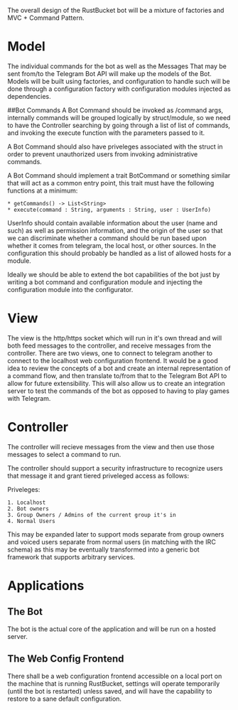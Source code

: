 The overall design of the RustBucket bot will be a mixture of factories
and MVC + Command Pattern. 

# Model
The individual commands for the bot as well as the Messages
That may be sent from/to the Telegram Bot API will make up
the models of the Bot. Models will be built using factories,
and configuration to handle such will be done through a
configuration factory with configuration modules injected as
dependencies.

##Bot Commands
A Bot Command should be invoked as /command args, internally
commands will be grouped logically by struct/module, so we need to
have the Controller searching by going through a list of list of
commands, and invoking the execute function with the parameters
passed to it. 

A Bot Command should also have priveleges associated with the struct
in order to prevent unauthorized users from invoking administrative
commands.

A Bot Command should implement a trait BotCommand or something similar
that will act as a common entry point, this trait must have the following
functions at a minimum:

    * getCommands() -> List<String>
    * execute(command : String, arguments : String, user : UserInfo)

UserInfo should contain available information about the user (name and such)
as well as permission information, and the origin of the user so that we can
discriminate whether a command should be run based upon whether it comes from
telegram, the local host, or other sources. In the configuration this should
probably be handled as a list of allowed hosts for a module.

Ideally we should be able to extend the bot capabilities of the bot
just by writing a bot command and configuration module and injecting
the configuration module into the configurator.

# View
The view is the http/https socket which will run in it's own thread
and will both feed messages to the controller, and receive messages 
from the controller. There are two views, one to connect to telegram
another to connect to the localhost web configuration frontend. It
would be a good idea to review the concepts of a bot and create an
internal representation of a command flow, and then translate to/from
that to the Telegram Bot API to allow for future extensibility. This
will also allow us to create an integration server to test the commands
of the bot as opposed to having to play games with Telegram.

# Controller
The controller will recieve messages from the view and then use
those messages to select a command to run.

The controller should support a security infrastructure to recognize
users that message it and grant tiered priveleged access as follows:

Priveleges:

    1. Localhost
    2. Bot owners
    3. Group Owners / Admins of the current group it's in
    4. Normal Users

This may be expanded later to support mods separate from group owners
and voiced users separate from normal users (in matching with the IRC
schema) as this may be eventually transformed into a generic bot framework
that supports arbitrary services.

# Applications
## The Bot
The bot is the actual core of the application and will be run on
a hosted server.

## The Web Config Frontend
There shall be a web configuration frontend accessible on a local
port on the machine that is running RustBucket, settings will operate
temporarily (until the bot is restarted) unless saved, and will have
the capability to restore to a sane default configuration. 
